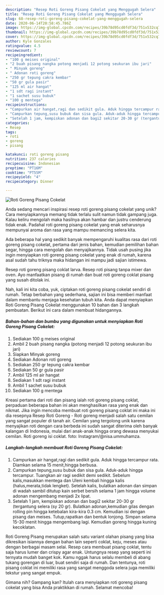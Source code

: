 ```yaml
---
description: "Resep Roti Goreng Pisang Cokelat yang Menggugah Selera"
title: "Resep Roti Goreng Pisang Cokelat yang Menggugah Selera"
slug: 68-resep-roti-goreng-pisang-cokelat-yang-menggugah-selera
date: 2020-06-14T20:58:45.786Z
image: https://img-global.cpcdn.com/recipes/39b78d95cd0fdf3d/751x532cq70/roti-goreng-pisang-cokelat-foto-resep-utama.jpg
thumbnail: https://img-global.cpcdn.com/recipes/39b78d95cd0fdf3d/751x532cq70/roti-goreng-pisang-cokelat-foto-resep-utama.jpg
cover: https://img-global.cpcdn.com/recipes/39b78d95cd0fdf3d/751x532cq70/roti-goreng-pisang-cokelat-foto-resep-utama.jpg
author: Kyle Gonzales
ratingvalue: 4.5
reviewcount: 7
recipeingredient:
- "100 g meises original"
- "2 buah pisang nangka potong menjadi 12 potong seukuran ibu jari"
- " Minyak goreng"
- " Adonan roti goreng"
- "250 gr tepung cakra kembar"
- "50 gr gula pasir"
- "125 ml air hangat"
- "1 sdt ragi instant"
- "1 sachet susu bubuk"
- "100 g mentega"
recipeinstructions:
- "Campurkan air hangat,ragi dan sedikit gula. Aduk hingga tercampur rata. Diamkan selama 15 menit,hingga berbusa."
- "Campurkan tepung,susu bubuk dan sisa gula. Aduk-aduk hingga tercampur. Tuangkan air ragi sedikit demi sedikit. Sebelum kalis,masukkan mentega dan Uleni kembali hingga kalis (halus,merata,tidak lengket). Setelah kalis, bulatkan adonan dan simpan di wadah sambil ditutup kain serbet bersih selama 1 jam hingga volume adonan mengembang menjadi 2x lipat."
- "Setelah 1 jam, kempiskan adonan dan bagi2 sekitar 20-30 gr (tergantung selera (sy 20 gr). Bulatkan adonan,kemudian gilas dengan rolling pin hingga ketebalan kira-kira 0.3 cm. Kemudian isi dengan pisang dan meises. Tutup,rapatkan dan bentuk lonjong. Simpan selama 15-30 menit hingga mengembang lagi. Kemudian goreng hingga kuning kecoklatan."
categories:
- Resep
tags:
- roti
- goreng
- pisang

katakunci: roti goreng pisang 
nutrition: 237 calories
recipecuisine: Indonesian
preptime: "PT16M"
cooktime: "PT55M"
recipeyield: "4"
recipecategory: Dinner

---
```



![Roti Goreng Pisang Cokelat](https://img-global.cpcdn.com/recipes/39b78d95cd0fdf3d/751x532cq70/roti-goreng-pisang-cokelat-foto-resep-utama.jpg)

Anda sedang mencari inspirasi resep roti goreng pisang cokelat yang unik? Cara menyiapkannya memang tidak terlalu sulit namun tidak gampang juga. Kalau keliru mengolah maka hasilnya akan hambar dan justru cenderung tidak enak. Padahal roti goreng pisang cokelat yang enak seharusnya mempunyai aroma dan rasa yang mampu memancing selera kita.

Ada beberapa hal yang sedikit banyak mempengaruhi kualitas rasa dari roti goreng pisang cokelat, pertama dari jenis bahan, kemudian pemilihan bahan segar, hingga cara mengolah dan menyajikannya. Tidak usah pusing jika ingin menyiapkan roti goreng pisang cokelat yang enak di rumah, karena asal sudah tahu triknya maka hidangan ini mampu jadi sajian istimewa.

Resep roti goreng pisang coklat larva. Resep roti pisang tanpa mixer dan oven. Ayo manfaatkan pisang di rumah dan buat roti goreng coklat pisang yang susah ditolak ini.


Nah, kali ini kita coba, yuk, ciptakan roti goreng pisang cokelat sendiri di rumah. Tetap berbahan yang sederhana, sajian ini bisa memberi manfaat dalam membantu menjaga kesehatan tubuh kita. Anda dapat menyiapkan Roti Goreng Pisang Cokelat menggunakan 10 bahan dan 3 langkah pembuatan. Berikut ini cara dalam membuat hidangannya.

<!--inarticleads1-->

##### Bahan-bahan dan bumbu yang digunakan untuk menyiapkan Roti Goreng Pisang Cokelat:

1. Sediakan 100 g meises original
1. Ambil 2 buah pisang nangka (potong menjadi 12 potong seukuran ibu jari)
1. Siapkan  Minyak goreng
1. Sediakan  Adonan roti goreng
1. Sediakan 250 gr tepung cakra kembar
1. Sediakan 50 gr gula pasir
1. Ambil 125 ml air hangat
1. Sediakan 1 sdt ragi instant
1. Ambil 1 sachet susu bubuk
1. Sediakan 100 g mentega


Kreasi pertama dari roti dan pisang ialah roti goreng pisang coklat, perpaduan beberapa bahan ini akan menghasilkan rasa yang enak dan nikmat. Jika ingin mencoba membuat roti goreng pisang coklat ini maka ini dia resepnya  Resep Roti Goreng - Roti goreng menjadi salah satu cemilan yang sangat populer di tanah air. Cemilan yang tergolong unik karena menyajikan roti dengan cara berbeda ini sudah sangat diterima oleh banyak kalangan di Indonesia, mulai dari anak-anak hingga orang dewasa menyukai cemilan. Roti goreng isi coklat. foto: Instagram/@nisa.ummuhamza. 

<!--inarticleads2-->

##### Langkah-langkah membuat Roti Goreng Pisang Cokelat:

1. Campurkan air hangat,ragi dan sedikit gula. Aduk hingga tercampur rata. Diamkan selama 15 menit,hingga berbusa.
1. Campurkan tepung,susu bubuk dan sisa gula. Aduk-aduk hingga tercampur. Tuangkan air ragi sedikit demi sedikit. Sebelum kalis,masukkan mentega dan Uleni kembali hingga kalis (halus,merata,tidak lengket). Setelah kalis, bulatkan adonan dan simpan di wadah sambil ditutup kain serbet bersih selama 1 jam hingga volume adonan mengembang menjadi 2x lipat.
1. Setelah 1 jam, kempiskan adonan dan bagi2 sekitar 20-30 gr (tergantung selera (sy 20 gr). Bulatkan adonan,kemudian gilas dengan rolling pin hingga ketebalan kira-kira 0.3 cm. Kemudian isi dengan pisang dan meises. Tutup,rapatkan dan bentuk lonjong. Simpan selama 15-30 menit hingga mengembang lagi. Kemudian goreng hingga kuning kecoklatan.


Roti Goreng Pisang merupakan salah satu variant olahan pisang yang bisa dikresikan isiannya dengan bahan lain seperti coklat, keju, meses atau dengan berbagai masam selai. Resep cara membuat pisang coklat, tentu saja harus lumer dan crispy agar enak. Untungnya resep yang seperti ini ternyata mudah banget kok. Kamu nggak harus selalu membeli di abang tukang gorengan di luar, buat sendiri saja di rumah. Dan tentunya, roti pisang coklat ini memiliki rasa yang sangat menggoda selera juga memiliki tekstur yang sangat empuk. 

Gimana nih? Gampang kan? Itulah cara menyiapkan roti goreng pisang cokelat yang bisa Anda praktikkan di rumah. Selamat mencoba!
